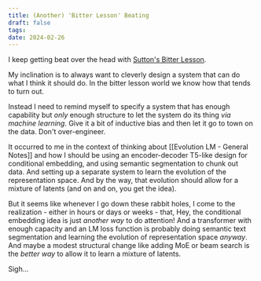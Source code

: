 ```yaml
---
title: (Another) 'Bitter Lesson' Beating
draft: false
tags: 
date: 2024-02-26
---
```

I keep getting beat over the head with [Sutton's Bitter Lesson](https://www.cs.utexas.edu/~eunsol/courses/data/bitter_lesson.pdf).

My inclination is to always want to cleverly design a system that can do what I think it should do. In the bitter lesson world we know how that tends to turn out.

Instead I need to remind myself to specify a system that has enough capability but *only* enough structure to let the system do its thing *via machine learning*. Give it a bit of inductive bias and then let it go to town on the data. Don't over-engineer.

It occurred to me in the context of thinking about [[Evolution LM - General Notes]] and how I should be using an encoder-decoder T5-like design for conditional embedding, and using semantic segmentation to chunk out data. And setting up a separate system to learn the evolution of the representation space. And by the way, that evolution should allow for a mixture of latents (and on and on, you get the idea).

But it seems like whenever I go down these rabbit holes, I come to the realization - either in hours or days or weeks - that, Hey, the conditional embedding idea is just *another way* to do attention! And a transformer with enough capacity and an LM loss function is probably doing semantic text segmentation and learning the evolution of representation space *anyway*. And maybe a modest structural change like adding MoE or beam search is the *better way* to allow it to learn a mixture of latents.

Sigh...